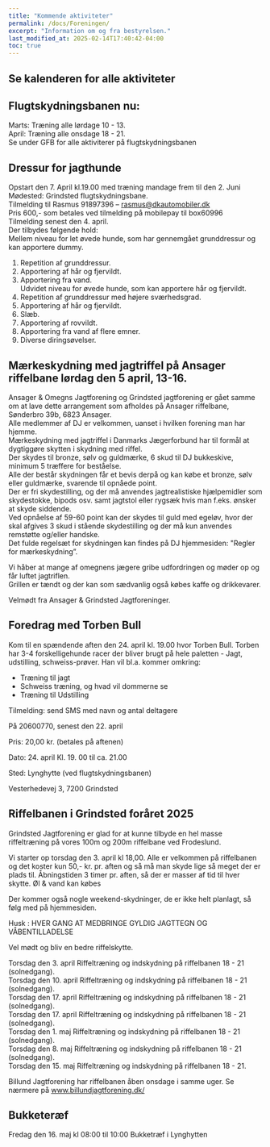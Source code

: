 ```yaml
---
title: "Kommende aktiviteter"
permalink: /docs/Foreningen/
excerpt: "Information om og fra bestyrelsen."
last_modified_at: 2025-02-14T17:40:42-04:00
toc: true
---
```

## Se kalenderen for alle aktiviteter   

## Flugtskydningsbanen nu:   
Marts: Træning alle lørdage 10 - 13.    
April: Træning alle onsdage 18 - 21.    
Se under GFB for alle aktiviterer på flugtskydningsbanen

## Dressur for jagthunde
Opstart den 7. April kl.19.00 med træning mandage frem til den 2. Juni   
Mødested: Grindsted flugtskydningsbane.    
Tilmelding til Rasmus 91897396 – rasmus@dkautomobiler.dk    
Pris 600,- som betales ved tilmelding på mobilepay til box60996   
Tilmelding senest den 4. april.    
Der tilbydes følgende hold:    
Mellem niveau for let øvede hunde, som har gennemgået grunddressur og kan
apportere dummy.     
1. Repetition af grunddressur.    
2. Apportering af hår og fjervildt.    
3. Apportering fra vand.     
Udvidet niveau for øvede hunde, som kan apportere hår og fjervildt.   
1. Repetition af grunddressur med højere sværhedsgrad.    
2. Apportering af hår og fjervildt.   
3. Slæb.    
4. Apportering af rovvildt.    
5. Apportering fra vand af flere emner.    
6. Diverse diringsøvelser.

## Mærkeskydning med jagtriffel på Ansager riffelbane lørdag den 5 april, 13-16.   
Ansager & Omegns Jagtforening og Grindsted jagtforening er gået samme om at lave dette arrangement som afholdes på Ansager riffelbane, Sønderbro 39b, 6823 Ansager.    
Alle medlemmer af DJ er velkommen, uanset i hvilken forening man har hjemme.   
Mærkeskydning med jagtriffel i Danmarks Jægerforbund har til formål at dygtiggøre skytten i skydning med riffel.     
Der skydes til bronze, sølv og guldmærke, 6 skud til DJ bukkeskive, minimum 5 træffere for beståelse.     
Alle der består skydningen får et bevis derpå og kan købe et bronze, sølv eller guldmærke, svarende til opnåede point.    
Der er fri skydestilling, og der må anvendes jagtrealistiske hjælpemidler som skydestokke, bipods osv. samt jagtstol eller rygsæk hvis man f.eks. ønsker at skyde siddende.     
Ved opnåelse af 59-60 point kan der skydes til guld med egeløv, hvor der skal afgives 3 skud i stående skydestilling og der må kun anvendes remstøtte og/eller handske.    
Det fulde regelsæt for skydningen kan findes på DJ hjemmesiden: "Regler for mærkeskydning”.   

Vi håber at mange af omegnens jægere gribe udfordringen og møder op og får luftet jagtriflen.    
Grillen er tændt og der kan som sædvanlig også købes kaffe og drikkevarer.    

Velmødt fra Ansager & Grindsted Jagtforeninger.   

## Foredrag med Torben Bull    

Kom til en spændende aften den 24. april kl. 19.00 hvor Torben Bull.
Torben har 3-4 forskelligehunde racer der bliver brugt på hele paletten - Jagt, udstilling, schweiss-prøver. Han vil bl.a. kommer omkring:     

- Træning til jagt
- Schweiss træning, og hvad vil dommerne se
- Træning til Udstilling

Tilmelding: send SMS med navn og antal deltagere    

På 20600770, senest den 22. april        

Pris: 20,00 kr. (betales på aftenen)     

Dato: 24. april Kl. 19. 00 til ca. 21.00

Sted: Lynghytte (ved flugtskydningsbanen)

Vesterhedevej 3, 7200 Grindsted    

## Riffelbanen i Grindsted foråret 2025

Grindsted Jagtforening er glad for at kunne tilbyde en hel masse riffeltræning på vores 100m og 200m riffelbane ved Frodeslund.

Vi starter op torsdag den 3. april kl 18,00.
Alle er velkommen på riffelbanen og det koster kun 50,- kr. pr. aften og så må man skyde lige så
meget der er plads til. Åbningstiden 3 timer pr. aften, så der er masser af tid til hver skytte.
Øl & vand kan købes

Der kommer også nogle weekend-skydninger, de er ikke helt planlagt, så følg med på
hjemmesiden.

Husk : HVER GANG AT MEDBRINGE GYLDIG JAGTTEGN OG VÅBENTILLADELSE


Vel mødt og bliv en bedre riffelskytte.

Torsdag den 3. april Riffeltræning og indskydning på riffelbanen 18 - 21 (solnedgang).    
Torsdag den 10. april Riffeltræning og indskydning på riffelbanen 18 - 21 (solnedgang).    
Torsdag den 17. april Riffeltræning og indskydning på riffelbanen 18 - 21 (solnedgang).    
Torsdag den 17. april Riffeltræning og indskydning på riffelbanen 18 - 21 (solnedgang).    
Torsdag den 1. maj Riffeltræning og indskydning på riffelbanen 18 - 21 (solnedgang).    
Torsdag den 8. maj Riffeltræning og indskydning på riffelbanen 18 - 21 (solnedgang).   
Torsdag den 15. maj Riffeltræning og indskydning på riffelbanen 18 - 21.    

Billund Jagtforening har riffelbanen åben onsdage i samme uger. Se nærmere på www.billundjagtforening.dk/    

## Bukketeræf    
Fredag den 16. maj kl 08:00 til 10:00 Bukketræf i Lynghytten    

